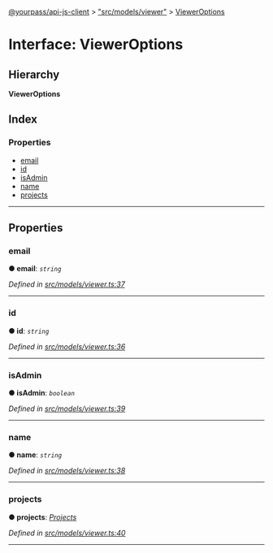 [@yourpass/api-js-client](../README.md) > ["src/models/viewer"](../modules/_src_models_viewer_.md) > [ViewerOptions](../interfaces/_src_models_viewer_.vieweroptions.md)

# Interface: ViewerOptions

## Hierarchy

**ViewerOptions**

## Index

### Properties

* [email](_src_models_viewer_.vieweroptions.md#email)
* [id](_src_models_viewer_.vieweroptions.md#id)
* [isAdmin](_src_models_viewer_.vieweroptions.md#isadmin)
* [name](_src_models_viewer_.vieweroptions.md#name)
* [projects](_src_models_viewer_.vieweroptions.md#projects)

---

## Properties

<a id="email"></a>

###  email

**● email**: *`string`*

*Defined in [src/models/viewer.ts:37](https://github.com/yourpass/yourpass-api-js-client/blob/2b1e25c/src/models/viewer.ts#L37)*

___
<a id="id"></a>

###  id

**● id**: *`string`*

*Defined in [src/models/viewer.ts:36](https://github.com/yourpass/yourpass-api-js-client/blob/2b1e25c/src/models/viewer.ts#L36)*

___
<a id="isadmin"></a>

###  isAdmin

**● isAdmin**: *`boolean`*

*Defined in [src/models/viewer.ts:39](https://github.com/yourpass/yourpass-api-js-client/blob/2b1e25c/src/models/viewer.ts#L39)*

___
<a id="name"></a>

###  name

**● name**: *`string`*

*Defined in [src/models/viewer.ts:38](https://github.com/yourpass/yourpass-api-js-client/blob/2b1e25c/src/models/viewer.ts#L38)*

___
<a id="projects"></a>

###  projects

**● projects**: *[Projects](_src_models_viewer_.projects.md)*

*Defined in [src/models/viewer.ts:40](https://github.com/yourpass/yourpass-api-js-client/blob/2b1e25c/src/models/viewer.ts#L40)*

___

